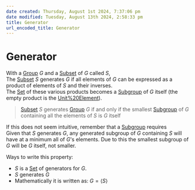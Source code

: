 ```yaml
---  
date created: Thursday, August 1st 2024, 7:37:06 pm  
date modified: Tuesday, August 13th 2024, 2:58:33 pm  
title: Generator  
url_encoded_title: Generator  
---  
```

# Generator  
With a [Group](./Group.md) $G$ and a [Subset](../Sets/Subset.md) of $G$ called $S$,  
The [Subset](../Sets/Subset.md) $S$ generates $G$ if all elements of $G$ can be expressed as a product of elements of $S$ and their inverses.  
The [Set](../Sets/Set.md) of these various products becomes a [Subgroup](./Subgroup.md) of $G$ itself (the empty product is the [Unit%20Element](../Unit%2520Element.md)).  
  
>[Subset](../Sets/Subset.md) $S$ generates [Group](./Group.md) $G$ if and only if the smallest [Subgroup](./Subgroup.md) of $G$ containing all the elements of $S$ is $G$ itself  
  
If this does not seem intuitive, remember that a [Subgroup](./Subgroup.md) requires  
Given that $S$ generates $G$, any generated subgroup of $G$ containing $S$ will have at a minimum all of $G$'s elements. Due to this the smallest subgroup of $G$ will be $G$ itself, not smaller.  
  
Ways to write this property:  
- $S$ is a [Set](../Sets/Set.md) of generators for $G$.   
- $S$ generates $G$  
- Mathematically it is written as: $G=\langle S\rangle$  
  
  
  
